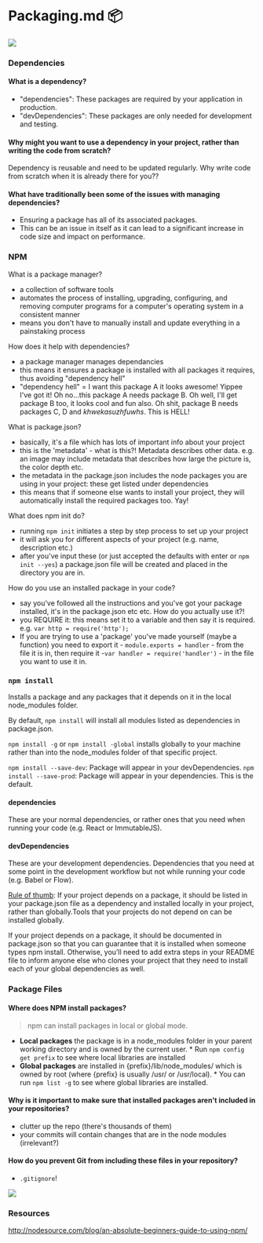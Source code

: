 # Packaging.md :package: 

![](https://i.imgur.com/siK3l9C.jpg)

### Dependencies
#### What is a dependency?
- "dependencies": These packages are required by your application in production.
- "devDependencies": These packages are only needed for development and testing.

#### Why might you want to use a dependency in your project, rather than writing the code from scratch?
Dependency is reusable and need to be updated regularly. Why write code from scratch when it is already there for you??

#### What have traditionally been some of the issues with managing dependencies?
- Ensuring a package has all of its associated packages.
- This can be an issue in itself as it can lead to a significant increase in code size and impact on performance.


### NPM
What is a package manager?
- a collection of software tools
- automates the process of installing, upgrading, configuring, and removing computer programs for a computer's operating system in a consistent manner
- means you don't have to manually install and update everything in a painstaking process

How does it help with dependencies?
- a package manager manages dependancies
- this means it ensures a package is installed with all packages it requires, thus avoiding "dependency hell"
- "dependency hell" = I want this package A it looks awesome! Yippee I've got it! Oh no...this package A needs package B. Oh well, I'll get package B too, it looks cool and fun also. Oh shit, package B needs packages C, D and *khwekasuzhfuwhs*. This is HELL!

What is package.json?
- basically, it's a file which has lots of important info about your project
- this is the 'metadata' - what is this?! Metadata describes other data. e.g. an image may include metadata that describes how large the picture is, the color depth etc.
- the metadata in the package.json includes the node packages you are using in your project: these get listed under dependencies
- this means that if someone else wants to install your project, they will automatically install the required packages too. Yay!

What does npm init do?
- running `npm init` initiates a step by step process to set up your project
-  it will ask you for different aspects of your project (e.g. name, description etc.)
-  after you've input these (or just accepted the defaults with enter or
`npm init --yes`) a package.json file will be created and placed in the directory you are in.


How do you use an installed package in your code?
- say you've followed all the instructions and you've got your package installed, it's in the package.json etc etc. How do you actually use it?!
- you REQUIRE it: this means set it to a variable and then say it is required. e.g. `var http = require('http');`
- If you are trying to use a 'package' you've made yourself (maybe a function) you need to export it - `module.exports = handler` - from the file it is in, then require it -`var handler = require('handler')` - in the file you want to use it in.

### `npm install`
Installs a package and any packages that it depends on it in the local node_modules folder.

By default, `npm install` will install all modules listed as dependencies in package.json.


`npm install -g` or `npm install -global` installs globally to your machine rather than into the node_modules folder of that specific project.





`npm install --save-dev`: Package will appear in your devDependencies.
`npm install --save-prod`: Package will appear in your dependencies. This is the default.

#### dependencies
These are your normal dependencies, or rather ones that you need when running your code (e.g. React or ImmutableJS).

#### devDependencies
These are your development dependencies. Dependencies that you need at some point in the development workflow but not while running your code (e.g. Babel or Flow).

[Rule of thumb](https://www.smashingmagazine.com/2016/01/issue-with-global-node-npm-packages/): If your project depends on a package, it should be listed in your package.json file as a dependency and installed locally in your project, rather than globally.Tools that your projects do not depend on can be installed globally.

If your project depends on a package, it should be documented in package.json so that you can guarantee that it is installed when someone types npm install. Otherwise, you’ll need to add extra steps in your README file to inform anyone else who clones your project that they need to install each of your global dependencies as well.


### Package Files
#### Where does NPM install packages?

> npm can install packages in local or global mode.
* **Local packages** the package is in a node_modules folder in your parent working directory and is owned by the current user.
        * Run `npm config get prefix` to see where local libraries are installed  
* **Global packages** are installed in {prefix}/lib/node_modules/ which is owned by root (where {prefix} is usually /usr/ or /usr/local).
        * You can run `npm list -g` to see where global libraries are installed.


#### Why is it important to make sure that installed packages aren't included in your repositories?
- clutter up the repo (there's thousands of them)
- your commits will contain changes that are in the node modules (irrelevant?)
#### How do you prevent Git from including these files in your repository?
- `.gitignore`!

[![](https://i.imgur.com/TVO1x1s.png)
](https://)







### Resources

http://nodesource.com/blog/an-absolute-beginners-guide-to-using-npm/
